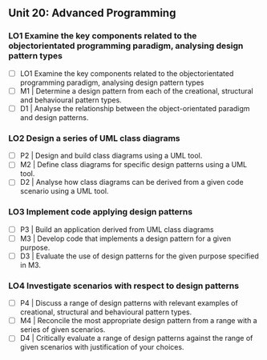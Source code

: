 ## Unit 20: Advanced Programming

### LO1 Examine the key components related to the objectorientated programming paradigm, analysing design pattern types
- [ ] LO1 Examine the key components related to the objectorientated programming paradigm, analysing design pattern types
- [ ] M1 | Determine a design pattern from each of the creational, structural and behavioural pattern types.
- [ ] D1 | Analyse the relationship between the object-orientated paradigm and design patterns.

### LO2 Design a series of UML class diagrams
- [ ] P2 | Design and build class diagrams using a UML tool.
- [ ] M2 | Define class diagrams for specific design patterns using a UML tool.
- [ ] D2 | Analyse how class diagrams can be derived from a given code scenario using a UML tool.

### LO3 Implement code applying design patterns 
- [ ] P3 | Build an application derived from UML class diagrams
- [ ] M3 | Develop code that implements a design pattern for a given purpose.
- [ ] D3 | Evaluate the use of design patterns for the given purpose specified in M3.

### LO4 Investigate scenarios with respect to design patterns
- [ ] P4 | Discuss a range of design patterns with relevant examples of creational,  structural and behavioural pattern types.
- [ ] M4 | Reconcile the most appropriate design pattern from a range with a series  of given scenarios.
- [ ] D4 | Critically evaluate a range of design patterns against the range of given  scenarios with justification of your choices.
